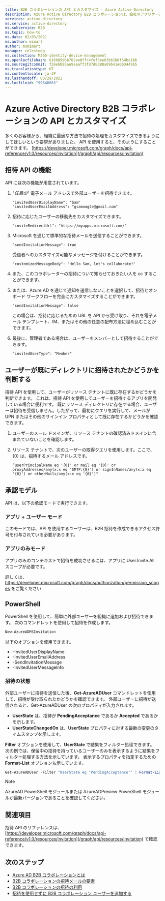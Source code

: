 ```yaml
---
title: B2B コラボレーションの API とカスタマイズ - Azure Active Directory
description: Azure Active Directory B2B コラボレーションは、会社のアプリケーションにビジネス パートナーが選択的にアクセスできるようにすることで会社間のリレーションシップをサポートします。
services: active-directory
ms.service: active-directory
ms.subservice: B2B
ms.topic: how-to
ms.date: 02/03/2021
ms.author: mimart
author: msmimart
manager: celestedg
ms.collection: M365-identity-device-management
ms.openlocfilehash: 8160859bb782ee8ffc4fef5ee03b61b6f54be1bb
ms.sourcegitcommit: f28ebb95ae9aaaff3f87d8388a09b41e0b3445b5
ms.translationtype: HT
ms.contentlocale: ja-JP
ms.lasthandoff: 03/29/2021
ms.locfileid: "99548663"
---
```

# <a name="azure-active-directory-b2b-collaboration-api-and-customization"></a>Azure Active Directory B2B コラボレーションの API とカスタマイズ

多くのお客様から、組織に最適な方法で招待の処理をカスタマイズできるようにしてほしいという要望がありました。 API を使用すると、そのようにすることができます。 [https://developer.microsoft.com/graph/docs/api-reference/v1.0/resources/invitation](/graph/api/resources/invitation)

## <a name="capabilities-of-the-invitation-api"></a>招待 API の機能

API には次の機能が用意されています。

1. "*任意の*" 電子メール アドレスで外部ユーザーを招待できます。

    ```
    "invitedUserDisplayName": "Sam"
    "invitedUserEmailAddress": "gsamoogle@gmail.com"
    ```

2. 招待に応じたユーザーの移動先をカスタマイズできます。

    ```
    "inviteRedirectUrl": "https://myapps.microsoft.com/"
    ```

3. Microsoft を通じて標準的な招待メールを送信することができます。

    ```
    "sendInvitationMessage": true
    ```

   受信者へのカスタマイズ可能なメッセージを付けることができます。

    ```
    "customizedMessageBody": "Hello Sam, let's collaborate!"
    ```

4. また、このコラボレーターの招待について知らせておきたい人を cc することができます。

5. または、Azure AD を通じて通知を送信しないことを選択して、招待とオンボード ワークフローを完全にカスタマイズすることができます。

    ```
    "sendInvitationMessage": false
    ```

   この場合は、招待に応じるための URL を API から受け取り、それを電子メール テンプレート、IM、またはその他の任意の配布方法に埋め込むことができます。

6. 最後に、管理者である場合は、ユーザーをメンバーとして招待することができます。

    ```
    "invitedUserType": "Member"
    ```

## <a name="determine-if-a-user-was-already-invited-to-your-directory"></a>ユーザーが既にディレクトリに招待されたかどうかを判断する

招待 API を使用して、ユーザーがリソース テナントに既に存在するかどうかを判断できます。 これは、招待 API を使用してユーザーを招待するアプリを開発している場合に便利です。 既にリソース ディレクトリに存在する場合、ユーザーは招待を受信しません。したがって、最初にクエリを実行して、メールが UPN またはその他のサインイン プロパティとして既に存在するかどうかを確認できます。

1. ユーザーのメール ドメインが、リソース テナントの確認済みドメインに含まれていないことを確認します。
2. リソース テナントで、次のユーザーの取得クエリを使用します。ここで、{0} は、招待するメール アドレスです。

   ```
   “userPrincipalName eq '{0}' or mail eq '{0}' or proxyAddresses/any(x:x eq 'SMTP:{0}') or signInNames/any(x:x eq '{0}') or otherMails/any(x:x eq '{0}')"
   ```

## <a name="authorization-model"></a>承認モデル

API は、以下の承認モードで実行できます。

### <a name="app--user-mode"></a>アプリ + ユーザー モード

このモードでは、API を使用するユーザーは、B2B 招待を作成できるアクセス許可を付与されている必要があります。

### <a name="app-only-mode"></a>アプリのみモード

アプリのみのコンテキストで招待を成功させるには、アプリに User.Invite.All スコープが必要です。

詳しくは、https://developer.microsoft.com/graph/docs/authorization/permission_scopes をご覧ください


## <a name="powershell"></a>PowerShell

PowerShell を使用して、簡単に外部ユーザーを組織に追加および招待できます。 次のコマンドレットを使用して招待を作成します。

```powershell
New-AzureADMSInvitation
```

以下のオプションを使用できます。

* -InvitedUserDisplayName
* -InvitedUserEmailAddress
* -SendInvitationMessage
* -InvitedUserMessageInfo

### <a name="invitation-status"></a>招待の状態

外部ユーザーに招待を送信した後、**Get-AzureADUser** コマンドレットを使用して、招待が受け取られたかどうかを確認できます。 外部ユーザーに招待が送信されると、Get-AzureADUser の次のプロパティが入力されます。

* **UserState** は、招待が **PendingAcceptance** であるか **Accepted** であるかを示します。
* **UserStateChangedOn** は、**UserState** プロパティに対する最新の変更のタイムスタンプを示します。

**Filter** オプションを使用して、**UserState** で結果をフィルター処理できます。 次の例では、保留中の招待を持っているユーザーのみを表示するように結果をフィルター処理する方法を示しています。 表示するプロパティを指定するための **Format-List** オプションも示しています。 
 

```powershell
Get-AzureADUser -Filter "UserState eq 'PendingAcceptance'" | Format-List -Property DisplayName,UserPrincipalName,UserState,UserStateChangedOn
```

> [!NOTE]
> AzureAD PowerShell モジュールまたは AzureADPreview PowerShell モジュールが最新バージョンであることを確認してください。 

## <a name="see-also"></a>関連項目

招待 API のリファレンスは、[https://developer.microsoft.com/graph/docs/api-reference/v1.0/resources/invitation](/graph/api/resources/invitation) で確認できます。

## <a name="next-steps"></a>次のステップ

- [Azure AD B2B コラボレーションとは](what-is-b2b.md)
- [B2B コラボレーションの招待メールの要素](invitation-email-elements.md)
- [B2B コラボレーションの招待の利用](redemption-experience.md)
- [招待を使用せずに B2B コラボレーション ユーザーを追加する](add-user-without-invite.md)